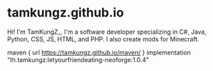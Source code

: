 # tamkungz.github.io

Hi! I'm TamKungZ_. I'm a software developer specializing in C#, Java, Python, CSS, JS, HTML, and PHP. I also create mods for Minecraft.



maven { url https://tamkungz.github.io/maven/ }
implementation "th.tamkungz:letyourfriendeating-neoforge:1.0.4"
